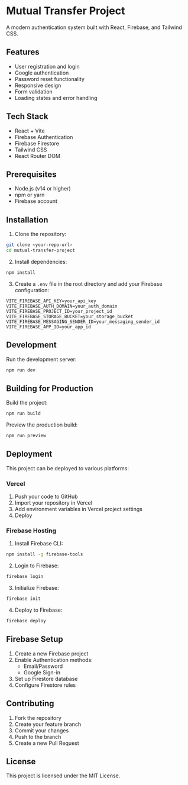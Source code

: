 # Mutual Transfer Project

A modern authentication system built with React, Firebase, and Tailwind CSS.

## Features

- User registration and login
- Google authentication
- Password reset functionality
- Responsive design
- Form validation
- Loading states and error handling

## Tech Stack

- React + Vite
- Firebase Authentication
- Firebase Firestore
- Tailwind CSS
- React Router DOM

## Prerequisites

- Node.js (v14 or higher)
- npm or yarn
- Firebase account

## Installation

1. Clone the repository:
```bash
git clone <your-repo-url>
cd mutual-transfer-project
```

2. Install dependencies:
```bash
npm install
```

3. Create a `.env` file in the root directory and add your Firebase configuration:
```env
VITE_FIREBASE_API_KEY=your_api_key
VITE_FIREBASE_AUTH_DOMAIN=your_auth_domain
VITE_FIREBASE_PROJECT_ID=your_project_id
VITE_FIREBASE_STORAGE_BUCKET=your_storage_bucket
VITE_FIREBASE_MESSAGING_SENDER_ID=your_messaging_sender_id
VITE_FIREBASE_APP_ID=your_app_id
```

## Development

Run the development server:
```bash
npm run dev
```

## Building for Production

Build the project:
```bash
npm run build
```

Preview the production build:
```bash
npm run preview
```

## Deployment

This project can be deployed to various platforms:

### Vercel
1. Push your code to GitHub
2. Import your repository in Vercel
3. Add environment variables in Vercel project settings
4. Deploy

### Firebase Hosting
1. Install Firebase CLI:
```bash
npm install -g firebase-tools
```

2. Login to Firebase:
```bash
firebase login
```

3. Initialize Firebase:
```bash
firebase init
```

4. Deploy to Firebase:
```bash
firebase deploy
```

## Firebase Setup

1. Create a new Firebase project
2. Enable Authentication methods:
   - Email/Password
   - Google Sign-in
3. Set up Firestore database
4. Configure Firestore rules

## Contributing

1. Fork the repository
2. Create your feature branch
3. Commit your changes
4. Push to the branch
5. Create a new Pull Request

## License

This project is licensed under the MIT License. 
